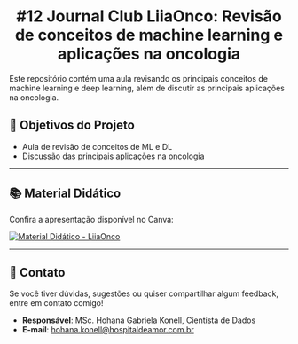 ## <h1 align="center"> #12 Journal Club LiiaOnco: Revisão de conceitos de machine learning e aplicações na oncologia </h1>

Este repositório contém uma aula revisando os principais conceitos de machine learning e deep learning, além de discutir as principais aplicações na oncologia.

## 📌 Objetivos do Projeto

- Aula de revisão de conceitos de ML e DL
- Discussão das principais aplicações na oncologia
---

## 📚 **Material Didático**

Confira a apresentação disponível no Canva: 

[![Material Didático - LiiaOnco](https://camo.githubusercontent.com/b33cc3e1cd2ab321366232df2d58de96284f7b552582495bfbd8241f2e32dbed/68747470733a2f2f696d672e736869656c64732e696f2f62616467652f43616e76612d41627269725f4d6174657269616c2d626c75653f7374796c653d666f722d7468652d6261646765266c6f676f3d63616e7661)](https://www.canva.com/design/DAGuAoJtEWI/tTTfyRZ8FwOugxTY9Qk9Ow/view?utm_content=DAGuAoJtEWI&utm_campaign=designshare&utm_medium=link2&utm_source=uniquelinks&utlId=he44b6dac78)

---
## 💬 **Contato**

Se você tiver dúvidas, sugestões ou quiser compartilhar algum feedback, entre em contato comigo!

- **Responsável**: MSc. Hohana Gabriela Konell, Cientista de Dados
- **E-mail**: [hohana.konell@hospitaldeamor.com.br](mailto:hohana.konell@hospitaldeamor.com.br)




